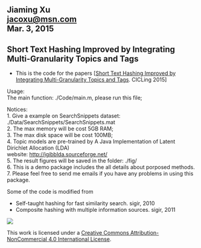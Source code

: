 Jiaming Xu  
jacoxu@msn.com  
Mar. 3, 2015  
----------------------------------------------------------------------------  
Short Text Hashing Improved by Integrating Multi-Granularity Topics and Tags  
----------------------------------------------------------------------------  
- This is the code for the papers [[Short Text Hashing Improved by Integrating Multi-Granularity Topics and Tags](http://arxiv.org/abs/1503.02801). CICLing 2015]  
  
Usage:  
    The main function: ./Code/main.m, please run this file;  
    
Notices:  
    1. Give a example on SearchSnippets dataset: ./Data/SearchSnippets/SearchSnippets.mat  
    2. The max memory will be cost 5GB RAM;  
    3. The max disk space will be cost 100MB;  
    4. Topic models are pre-trained by A Java Implementation of Latent Dirichlet Allocation (LDA)  
         website: http://jgibblda.sourceforge.net/  
    5. The result figures will be saved in the folder: ./fig/  
    6. This is a demo package includes the all details about porposed methods.  
    7. Please feel free to send me emails if you have any problems in using this package.  
    
Some of the code is modified from  
- Self-taught hashing for fast similarity search. sigir, 2010  
- Composite hashing with multiple information sources. sigir, 2011  

![](https://camo.githubusercontent.com/0e32abe541a386cbaf8370777b4b55c35d31657d/68747470733a2f2f692e6372656174697665636f6d6d6f6e732e6f72672f6c2f62792d6e632f342e302f38387833312e706e67)

This work is licensed under a [Creative Commons Attribution-NonCommercial 4.0 International License](http://creativecommons.org/licenses/by-nc/4.0/).
